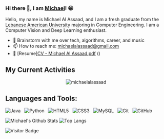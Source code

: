 ### Hi there 👋, I am [Michael](https://www.linkedin.com/in/michael-al-assaad-695087193)! 😁
<!--
Here are some ideas to get you started:

- 🔭 I’m currently working on ...
- 🌱 I’m currently learning ...
- 👯 I’m looking to collaborate on ...
- 🤔 I’m looking for help with ...
- 💬 Ask me about ...
- 📫 How to reach me: ...
- 😄 Pronouns: ...
- ⚡ Fun fact: ...
- 🤔 I’m looking for help with Statistics
- 👯 I’m looking to collaborate on ...
-->

Hello, my name is Michael Al Assaad, and I am a fresh graduate from the [Lebanese American University](https://www.lau.edu.lb/) majoring in Computer Engineering. I am a Computer Vision and Deep Learning enthusiast.

- 💬 Brainstorm with me over tech, algorithms, career, and music 
- 📫 How to reach me: michaelalassaad@gmail.com
- 📝 [Resume][CV - Michael Al Assaad.pdf](https://github.com/user-attachments/files/15972095/CV.-.Michael.Al.Assaad.pdf)
()

## My Current Activities
<p align="center"><img src="https://github-readme-streak-stats.herokuapp.com/?user=michaelalassaad" alt="michaelalassaad" /></p>


## Languages and Tools:

![Java](https://img.shields.io/badge/-Java-black?logo=java&style=social)&nbsp;&nbsp;
![Python](https://img.shields.io/badge/-Python-black?logo=Python&style=social)&nbsp;&nbsp;
![HTML5](https://img.shields.io/badge/-HTML5-black?logo=html5&style=social)&nbsp;&nbsp;
![CSS3](https://img.shields.io/badge/-CSS3-black?logo=css3&style=social)&nbsp;&nbsp;
![MySQL](https://img.shields.io/badge/-MySQL-black?logo=mysql&style=social)&nbsp;&nbsp;
![Git](https://img.shields.io/badge/-Git-black?logo=git&style=social)&nbsp;&nbsp;
![GitHub](https://img.shields.io/badge/-GitHub-black?logo=github&style=social)&nbsp;&nbsp;

![Michael's Github Stats](https://github-readme-stats.vercel.app/api?username=michaelalassaad&count_private=true&show_icons=true&include_all_commits=true)
![Top Langs](https://github-readme-stats.vercel.app/api/top-langs/?username=michaelalassaad&hide=TeX&layout=compact)

![Visitor Badge](https://visitor-badge.laobi.icu/badge?page_id=michaelalassaad.michaelalassaad)
